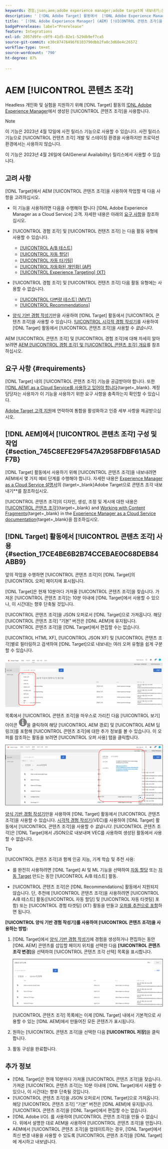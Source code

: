 ```yaml
---
keywords: 경험;json;aem;adobe experience manager;adobe target에 내보내기;콘텐츠 조각;조각;CF;cf;headless;personalization;experimentation
description: ' [!DNL Adobe Target] 활동에서  [!DNL Adobe Experience Manager] [!UICONTROL 콘텐츠 조각]을 사용하는 방법에 대해 알아봅니다.'
title: ' [!DNL Adobe Experience Manager] (AEM) [!UICONTROL 콘텐츠 조각]을 사용하려면 어떻게 해야 합니까?'
badgePrerelease: label="Prerelease"
feature: Integrations
exl-id: 2057d9fe-c0f9-41d5-82e1-529db9ef7ca5
source-git-commit: e30c87476496f6103790dbb2fa0c3d60e4c26572
workflow-type: tm+mt
source-wordcount: '790'
ht-degree: 87%

---
```


# AEM [!UICONTROL 콘텐츠 조각]

Headless 개인화 및 실험을 지원하기 위해 [!DNL Target] 활동의 [!DNL Adobe Experience Manager](AEM)에서 생성된 [!UICONTROL 콘텐츠 조각]을 사용합니다.

>[!NOTE]
>
>이 기능은 2023년 4월 12일에 사전 릴리스 기능으로 사용할 수 있습니다. 사전 릴리스 기능으로 [!UICONTROL 컨텐츠 조각] 개발 및 스테이징 환경을 사용하지만 프로덕션 환경에서는 사용하지 않습니다.
>
>이 기능은 2023년 4월 26일에 GA(General Availability) 릴리스에서 사용할 수 있습니다.

## 고려 사항

[!DNL Target]에서 AEM [!UICONTROL 콘텐츠 조각]을 사용하여 작업할 때 다음 사항을 고려하십시오.

* 이 기능을 사용하려면 다음을 수행해야 합니다 [!DNL Adobe Experience Manager as a Cloud Service] 고객. 자세한 내용은 아래의 [요구 사항](#section_AE6F0971E1574B3AA324003599B96E5A)을 참조하십시오.
* [!UICONTROL 경험 조각] 및 [!UICONTROL 컨텐츠 조각] 는 다음 활동 유형에 사용할 수 있습니다.

   * [[!UICONTROL A/B 테스트]](/help/main/c-activities/t-test-ab/test-ab.md)
   * [[!UICONTROL 자동 할당]](/help/main/c-activities/automated-traffic-allocation/automated-traffic-allocation.md)
   * [[!UICONTROL 자동 타기팅]](/help/main/c-activities/auto-target/auto-target-to-optimize.md)
   * [[!UICONTROL 자동화된 개인화] (AP)](/help/main/c-activities/t-automated-personalization/automated-personalization.md)
   * [[!UICONTROL Experience Targeting] (XT)](/help/main/c-activities/t-experience-target/experience-target.md)

* [!UICONTROL 경험 조각] 및 [!UICONTROL 컨텐츠 조각] 다음 활동 유형에는 사용할 수 없습니다.

   * [[!UICONTROL 다변량 테스트] (MVT)](/help/main/c-activities/c-multivariate-testing/multivariate-testing.md)
   * [[!UICONTROL Recommendations]](/help/main/c-recommendations/recommendations.md)

* [양식 기반 경험 작성기](/help/main/c-experiences/form-experience-composer.md)만을 사용하여 [!DNL Target] 활동에서 [!UICONTROL 콘텐츠 조각]을 사용할 수 있습니다. [!UICONTROL 시각적 경험 작성기](VEC)를 사용하여 [!DNL Target] 활동에서 [!UICONTROL 콘텐츠 조각]을 사용할 수 *없습니다*. 

AEM [!UICONTROL 콘텐츠 조각] 및 [!UICONTROL 경험 조각]에 대해 자세히 알아보려면 [AEM [!UICONTROL 경험 조각] 및 [!UICONTROL 콘텐츠 조각] 개요](/help/main/c-integrating-target-with-mac/aem/aem-experience-and-content-fragments.md)를 참조하십시오.

## 요구 사항 {#requirements}

[!DNL Target] 내의 [!UICONTROL 콘텐츠 조각] 기능을 공급받아야 합니다. 또한 [[!DNL AEM]  as a Cloud Service를 사용하고 있어야 합니다](https://experienceleague.corp.adobe.com/docs/experience-manager-cloud-service.html){target=_blank}. 계정 담당자는 사용자가 이 기능을 사용하기 위한 요구 사항을 충족하는지 확인할 수 있습니다.

[Adobe Target 고객 지원](/help/main/cmp-resources-and-contact-information.md#reference_ACA3391A00EF467B87930A450050077C)에 연락하여 통합을 활성화하고 인증 세부 사항을 제공받으십시오.

## [!DNL AEM]에서 [!UICONTROL 콘텐츠 조각] 구성 및 작업 {#section_745C8EFE29F547A2958FDBF61A5ADF7B}

[!DNL Target] 활동에서 사용하기 위해 [!UICONTROL 콘텐츠 조각]을 내보내려면 AEM에서 몇 가지 예비 단계를 수행해야 합니다. 자세한 내용은 [Experience Manager as a Cloud Service 설명서](https://experienceleague.adobe.com/docs/experience-manager-cloud-service/content/sites/integrations/content-fragments-target.html)의 {target=_blank}Adobe Target으로 콘텐츠 조각 내보내기&#x200B;**&#x200B;를 참조하십시오.

[!UICONTROL 콘텐츠 조각]의 디자인, 생성, 조정 및 게시에 대한 내용은 [[!UICONTROL 콘텐츠 조각]](https://experienceleague.adobe.com/docs/experience-manager-cloud-service/content/sites/authoring/fundamentals/content-fragments.html?lang=ko){target=_blank} and [Working with Content Fragments](https://experienceleague.adobe.com/docs/experience-manager-cloud-service/content/sites/administering/content-fragments/content-fragments.html){target=_blank} in the [Experience Manager as a Cloud Service documentation](https://experienceleague.adobe.com/docs/experience-manager-cloud-service/content/home.html){target=_blank}을 참조하십시오.

## [!DNL Target] 활동에서 [!UICONTROL 콘텐츠 조각] 사용 {#section_17CE4BE6B2B74CCEBAE0C68DEB84ABB9}

앞의 작업을 수행하면 [!UICONTROL 콘텐츠 조각]이 [!DNL Target]의 [!UICONTROL 오퍼] 페이지에 표시됩니다.

[!DNL Target]은 현재 10분마다 가져올 [!UICONTROL 콘텐츠 조각]을 찾습니다. 가져온 [!UICONTROL 콘텐츠 조각]는 10분 이내에 [!DNL Target]에서 사용할 수 있으나, 이 시간대는 향후 단축될 것입니다.

[!UICONTROL 콘텐츠 조각]을 JSON 오퍼로서 [!DNL Target]으로 가져옵니다. 해당 [!UICONTROL 콘텐츠 조각] “기본” 버전은 [!DNL AEM]에 유지됩니다. [!UICONTROL 콘텐츠 조각]을 [!DNL Target]에서 편집할 수는 없습니다.

[!UICONTROL HTML XF], [!UICONTROL JSON XF] 및 [!UICONTROL 콘텐츠 조각]별로 필터링하고 검색하여 [!DNL Target]으로 내보내는 여러 오퍼 유형을 쉽게 구분할 수 있습니다.

![콘텐츠 조각 유형별 필터링: Target UI의 HTML 또는 JSON](/help/main/c-integrating-target-with-mac/aem/assets/fragment-types.png)

목록에서 [!UICONTROL 콘텐츠 조각]을 마우스로 가리킨 다음 [!UICONTROL 보기] 아이콘 ![정보 아이콘](/help/main/c-integrating-target-with-mac/aem/assets/icon-info.png)을 클릭하여 해당 [!UICONTROL AEM 경로] 및 [!UICONTROL AEM 딥 링크]를 포함해 [!UICONTROL 콘텐츠 조각]에 대한 추가 정보를 볼 수 있습니다. 이 오퍼를 참조하는 활동을 보려면 [!UICONTROL 오퍼 사용] 탭을 클릭합니다.

![콘텐츠 조각 정보 팝업](/help/main/c-integrating-target-with-mac/aem/assets/cf-info-popup.png)

[양식 기반 경험 작성기](/help/main/c-experiences/form-experience-composer.md)만을 사용하여 [!DNL Target] 활동에서 [!UICONTROL 콘텐츠 조각]을 사용할 수 있습니다. [시각적 경험 작성기](/help/main/c-experiences/c-visual-experience-composer/visual-experience-composer.md)(VEC)를 사용하여 [!DNL Target] 활동에서 [!UICONTROL 콘텐츠 조각]을 사용할 수 *없습니다*. [!UICONTROL 콘텐츠 조각]은 [!DNL Target]에서 JSON으로 내보내며 VEC를 사용하여 생성된 활동에서 사용할 수 없습니다.

>[!TIP]
>
>[!UICONTROL 콘텐츠 조각]과 함께 인공 지능, 기계 학습 및 추천 사용:
>
>* 를 완전히 사용하려면 [!DNL Target] AI 및 ML 기능을 선택하여 [자동 할당](/help/main/c-activities/automated-traffic-allocation/automated-traffic-allocation.md#concept_A1407678796B4C569E94CBA8A9F7F5D4) 또는 [자동 Target](/help/main/c-activities/auto-target/auto-target-to-optimize.md) 만드는 동안 [!UICONTROL A/B 테스트] 활동.
>
>* [!UICONTROL 콘텐츠 조각]은 [!DNL Recommendations] 활동에서 지원되지 않습니다. 단, 추천에 [!UICONTROL 콘텐츠 조각]을 사용하려면 [!UICONTROL A/B 테스트] 활동([!UICONTROL 자동 할당] 및 [!UICONTROL 자동 타겟팅] 포함) 또는 [!UICONTROL 경험 타겟팅] (XT) 활동을 만들고 [오퍼를 추천으로 포함](/help/main/c-recommendations/recommendations-as-an-offer.md)하면 됩니다.


**[!UICONTROL 양식 기반 경험 작성기]를 사용하여 [!UICONTROL 콘텐츠 조각]을 사용하는 방법:**

1. [!DNL Target]에서 [양식 기반 경험 작성기](/help/main/c-experiences/form-experience-composer.md#task_FAC842A6535045B68B4C1AD3E657E56E)에 경험을 생성하거나 편집하는 동안 [!DNL AEM] 콘텐츠를 삽입할 페이지 위치를 선택한 다음 **[!UICONTROL 콘텐츠 조각 변경]**&#x200B;을 선택하여 [!UICONTROL 콘텐츠 조각 선택] 목록을 표시합니다.

   ![content_fragment_list 이미지](/help/main/c-integrating-target-with-mac/aem/assets/choose-content-fragment.png)

   [!UICONTROL 콘텐츠 조각] 목록에는 이제 [!DNL Target] 내에서 기본적으로 사용할 수 있는 [!DNL AEM]에서 만들어진 모든 콘텐츠가 표시됩니다.

1. 원하는 [!UICONTROL 콘텐츠 조각]을 선택한 다음 **[!UICONTROL 저장]**&#x200B;을 클릭합니다.
1. 활동 구성을 완료합니다.

## 추가 정보

* [!DNL Target]은 현재 10분마다 가져올 [!UICONTROL 콘텐츠 조각]을 찾습니다. 가져온 [!UICONTROL 콘텐츠 조각]는 10분 이내에 [!DNL Target]에서 사용할 수 있으나, 이 시간대는 향후 단축될 것입니다.
* [!UICONTROL 콘텐츠 조각]을 JSON 오퍼로서 [!DNL Target]으로 가져옵니다. 해당 [!UICONTROL 콘텐츠 조각] “기본” 버전은 [!DNL AEM]에 유지됩니다. [!UICONTROL 콘텐츠 조각]을 [!DNL Target]에서 편집할 수는 없습니다.
* [!DNL Adobe I/O]. 를 사용하여 [!UICONTROL 콘텐츠 조각]을 만들 수 없습니다. 위에서 설명한 대로 AEM을 사용하여 [!UICONTROL 콘텐츠 조각]을 만듭니다.
* AEM에서 [!UICONTROL 콘텐츠 조각]을 업데이트하는 경우, [!DNL Target]에서 최신 변경 내용을 사용할 수 있도록 [!UICONTROL 콘텐츠 조각]을 [!DNL Target]에 게시하고 내보냅니다.
